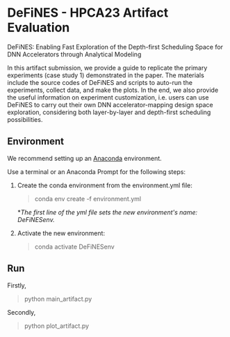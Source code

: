 # DeFiNES - HPCA23 Artifact Evaluation
DeFiNES: Enabling Fast Exploration of the Depth-first Scheduling Space for DNN Accelerators through Analytical Modeling

In this artifact submission, we provide a guide to replicate the primary
experiments (case study 1) demonstrated in the paper. The
materials include the source codes of DeFiNES and
scripts to auto-run the experiments, collect data, and make
the plots. In the end, we also provide the useful information
on experiment customization, i.e. users can use DeFiNES to
carry out their own DNN accelerator-mapping design space
exploration, considering both layer-by-layer and depth-first
scheduling possibilities.

## Environment

We recommend setting up an [Anaconda](https://docs.anaconda.com/anaconda/install/index.html) environment. 

Use a terminal or an Anaconda Prompt for the following steps:

1) Create the conda environment from the environment.yml file:

    > conda env create -f environment.yml

    **The first line of the yml file sets the new environment's name: DeFiNESenv.*


2) Activate the new environment:
    
    > conda activate DeFiNESenv


## Run

Firstly, 

> python main_artifact.py

Secondly,

> python plot_artifact.py
